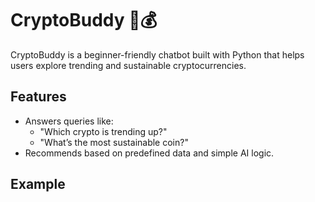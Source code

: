 # CryptoBuddy 🤖💰

CryptoBuddy is a beginner-friendly chatbot built with Python that helps users explore trending and sustainable cryptocurrencies.

## Features
- Answers queries like:
  - "Which crypto is trending up?"
  - "What’s the most sustainable coin?"
- Recommends based on predefined data and simple AI logic.

## Example
